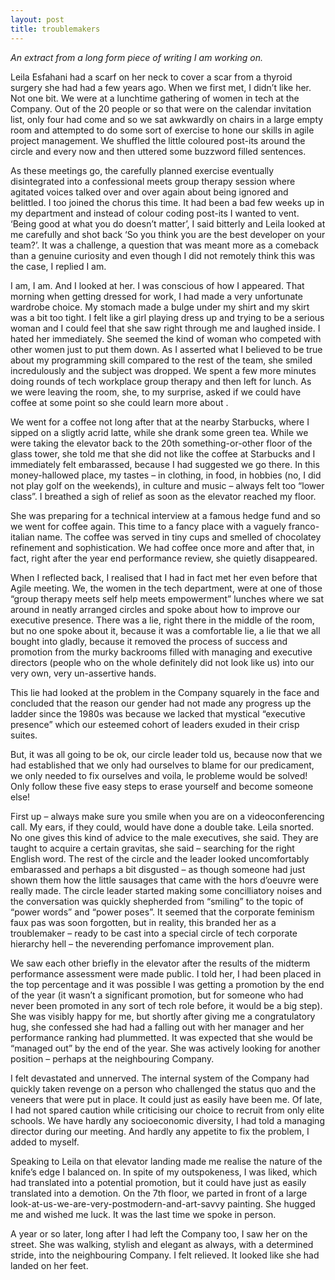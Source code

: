 ```yaml
---
layout: post
title: troublemakers
---
```


_An extract from a long form piece of writing I am working on._



Leila Esfahani had a scarf on her neck to cover a scar from a thyroid surgery she had had a few years ago. When we first met, I didn’t like her. Not one bit. We were at a lunchtime gathering of women in tech at the Company. Out of the 20 people or so that were on the calendar invitation list, only four had come and so we sat awkwardly on chairs in a large empty room and attempted to do some sort of exercise to hone our skills in agile project management. We shuffled the little coloured post-its around the circle and every now and then uttered some buzzword filled sentences.

As these meetings go, the carefully planned exercise eventually disintegrated into a confessional meets group therapy session where agitated voices talked over and over again about being ignored and belittled. I too joined the chorus this time. It had been a bad few weeks up in my department and instead of colour coding post-its I wanted to vent. ‘Being good at what you do doesn’t matter’, I said bitterly and Leila looked at me carefully and shot back ‘So you think you are the best <programming language X> developer on your team?’. It was a challenge, a question that was meant more as a comeback than a genuine curiosity and even though I did not remotely think this was the case, I replied I am. 

I am, I am. And I looked at her. I was conscious of how I appeared. That morning when getting dressed for work, I had made a very unfortunate wardrobe choice. My stomach made a bulge under my shirt and my skirt was a bit too tight. I felt like a girl playing dress up and trying to be a serious woman and I could feel that she saw right through me and laughed inside. 
I hated her immediately. She seemed the kind of woman who competed with other women just to put them down. As I asserted what I believed to be true about my programming skill compared to the rest of the team, she smiled incredulously and the subject was dropped. We spent a few more minutes doing rounds of tech workplace group therapy and then left for lunch. As we were leaving the room, she, to my surprise, asked if we could have coffee at some point so she could learn more about <programming language X>. 

We went for a coffee not long after that at the nearby Starbucks, where I sipped on a sligtly acrid latte, while she drank some green tea. While we were taking the elevator back to the 20th something-or-other floor of the glass tower, she told me that she did not like the coffee at Starbucks and I immediately felt embarassed, because I had suggested we go there. In this money-hallowed place, my tastes – in clothing, in food, in hobbies (no, I did not play golf on the weekends), in culture and music – always felt too “lower class”. I breathed a sigh of relief as soon as the elevator reached my floor. 

She was preparing for a technical interview at a famous hedge fund and so we went for coffee again. This time to a fancy place with a vaguely franco-italian name. The coffee was served in tiny cups and smelled of chocolatey refinement and sophistication. We had coffee once more and after that, in fact, right after the year end performance review, she quietly disappeared. 

When I reflected back, I realised that I had in fact met her even before that Agile meeting. We, the women in the tech department, were at one of those “group therapy meets self help meets empowerment” lunches where we sat around in neatly arranged circles and spoke about how to improve our executive presence. There was a lie, right there in the middle of the room, but no one spoke about it, because it was a comfortable lie, a lie that we all bought into gladly, because it removed the process of success and promotion from the murky backrooms filled with managing and executive directors (people who on the whole definitely did not look like us) into our very own, very un-assertive hands. 

This lie had looked at the problem in the Company squarely in the face and concluded that the reason our gender had not made any progress up the ladder since the 1980s was because we lacked that mystical “executive presence” which our esteemed cohort of leaders exuded in their crisp suites. 

But, it was all going to be ok, our circle leader told us, because now that we had established that we only had ourselves to blame for our predicament, we only needed to fix ourselves and voila, le probleme would be solved! Only follow these five easy steps to erase yourself and become someone else!

First up – always make sure you smile when you are on a videoconferencing call. My ears, if they could, would have done a double take. Leila snorted. No one gives this kind of advice to the male executives, she said. They are taught to acquire a certain gravitas, she said – searching for the right English word. The rest of the circle and the leader looked uncomfortably embarassed and perhaps a bit disgusted – as though someone had just shown them how the little sausages that came with the hors d’oeuvre were really made. The circle leader started making some concilliatory noises and the conversation was quickly shepherded from “smiling” to the topic of “power words” and “power poses”. It seemed that the corporate feminism faux pas was soon forgotten, but in reality, this branded her as a troublemaker – ready to be cast into a special circle of tech corporate hierarchy hell – the neverending perfomance improvement plan. 


We saw each other briefly in the elevator after the results of the midterm performance assessment were made public. I told her, I had been placed in the top percentage and it was possible I was getting a promotion by the end of the year (it wasn’t a significant promotion, but for someone who had never been promoted in any sort of tech role before, it would be a big step). She was visibly happy for me, but shortly after giving me a congratulatory hug, she confessed she had had a falling out with her manager and her performance ranking had plummetted. It was expected that she would be “managed out” by the end of the year. She was actively looking for another position – perhaps at the neighbouring Company. 


I felt devastated and unnerved. The internal system of the Company had quickly taken revenge on a person who challenged the status quo and the veneers that were put in place. It could just as easily have been me. Of late, I had not spared caution while criticising our choice to recruit from only elite schools. We have hardly any socioeconomic diversity, I had told a managing director during our meeting. And hardly any appetite to fix the problem, I added to myself.
 
Speaking to Leila on that elevator landing made me realise the nature of the knife’s edge I balanced on. In spite of my outspokeness, I was liked, which had translated into a potential promotion, but it could have just as easily translated into a demotion. On the 7th floor, we parted in front of a large look-at-us-we-are-very-postmodern-and-art-savvy painting. She hugged me and wished me luck. It was the last time we spoke in person. 

A year or so later, long after I had left the Company too, I saw her on the street. She was walking, stylish and elegant as always, with a determined stride, into the neighbouring Company. I felt relieved. It looked like she had landed on her feet. 
